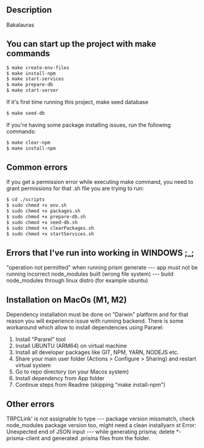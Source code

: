 ## Description

Bakalauras

## You can start up the project with make commands

```bash
$ make create-env-files
$ make install-npm
$ make start-services
$ make prepare-db
$ make start-server
```

If it's first time running this project, make seed database

```bash
$ make seed-db
```

If you're having some package installing issues, run the following commands:

```bash
$ make clear-npm
$ make install-npm
```

## Common errors

If you get a permission error while executing make command, you need to grant permissions for that .sh file you are trying to run:

```bash
$ cd ./scripts
$ sudo chmod +x env.sh
$ sudo chmod +x packages.sh
$ sudo chmod +x prepare-db.sh
$ sudo chmod +x seed-db.sh
$ sudo chmod +x clearPackages.sh
$ sudo chmod +x startServices.sh
```

## Errors that I've run into working in WINDOWS ;\_;

"operation not permitted" when running prism generate --- app must not be running
incorrect node_modules built (wrong file system) --- build node_modules through linux distro (for example ubuntu)

## Installation on MacOs (M1, M2)

Dependency installation must be done on "Darwin" platform and for that reason you will experience issue with running backend.
There is some workaround which allow to install dependencies using Pararel:

1. Install "Pararel" tool
2. Install UBUNTU (ARM64) on virtual machine
3. Install all developer packages like GIT, NPM, YARN, NODEJS etc.
4. Share your main user folder (Actions > Configure > Sharing) and restart virtual system
5. Go to repo directory (on your Macos system)
6. Install dependency from App folder
7. Continue steps from Readme (skipping "make install-npm")

## Other errors

TRPCLink<AnyRouter>' is not assignable to type --- package version missmatch, check node_modules package version too, might need a clean installyarn st
Error: Unexpected end of JSON input --- while generating prisma; delete \*-prisma-client and generated .prisma files from the folder.

